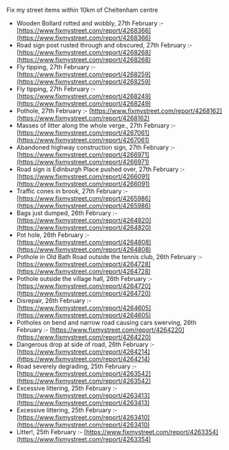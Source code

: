 Fix my street items within 10km of Cheltenham centre

<!-- fix_marker starts -->

- Wooden Bollard rotted and wobbly, 27th February :- [https://www.fixmystreet.com/report/4268366](https://www.fixmystreet.com/report/4268366)
- Road sign post rusted through and obscured, 27th February :- [https://www.fixmystreet.com/report/4268268](https://www.fixmystreet.com/report/4268268)
- Fly tipping, 27th February :- [https://www.fixmystreet.com/report/4268259](https://www.fixmystreet.com/report/4268259)
- Fly tipping, 27th February :- [https://www.fixmystreet.com/report/4268249](https://www.fixmystreet.com/report/4268249)
- Pothole, 27th February :- [https://www.fixmystreet.com/report/4268162](https://www.fixmystreet.com/report/4268162)
- Masses of litter along the whole verge., 27th February :- [https://www.fixmystreet.com/report/4267061](https://www.fixmystreet.com/report/4267061)
- Abandoned highway construction sign, 27th February :- [https://www.fixmystreet.com/report/4266971](https://www.fixmystreet.com/report/4266971)
- Road sign is Edinburgh Place pushed over, 27th February :- [https://www.fixmystreet.com/report/4266091](https://www.fixmystreet.com/report/4266091)
- Traffic cones in brook, 27th February :- [https://www.fixmystreet.com/report/4265986](https://www.fixmystreet.com/report/4265986)
- Bags just dumped, 26th February :- [https://www.fixmystreet.com/report/4264820](https://www.fixmystreet.com/report/4264820)
- Pot hole, 26th February :- [https://www.fixmystreet.com/report/4264808](https://www.fixmystreet.com/report/4264808)
- Pothole in Old Bath Road outside the tennis club, 26th February :- [https://www.fixmystreet.com/report/4264728](https://www.fixmystreet.com/report/4264728)
- Pothole outside the village hall, 26th February :- [https://www.fixmystreet.com/report/4264720](https://www.fixmystreet.com/report/4264720)
- Disrepair, 26th February :- [https://www.fixmystreet.com/report/4264605](https://www.fixmystreet.com/report/4264605)
- Potholes on bend and narrow road causing cars swerving, 26th February :- [https://www.fixmystreet.com/report/4264220](https://www.fixmystreet.com/report/4264220)
- Dangerous drop at side of road, 26th February :- [https://www.fixmystreet.com/report/4264214](https://www.fixmystreet.com/report/4264214)
- Road severely degrading, 25th February :- [https://www.fixmystreet.com/report/4263542](https://www.fixmystreet.com/report/4263542)
- Excessive littering, 25th February :- [https://www.fixmystreet.com/report/4263413](https://www.fixmystreet.com/report/4263413)
- Excessive littering, 25th February :- [https://www.fixmystreet.com/report/4263410](https://www.fixmystreet.com/report/4263410)
- Litter!, 25th February :- [https://www.fixmystreet.com/report/4263354](https://www.fixmystreet.com/report/4263354)

<!-- fix_marker ends -->
